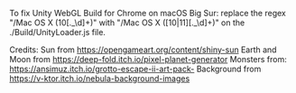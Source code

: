 To fix Unity WebGL Build for Chrome on macOS Big Sur: replace the regex "/Mac OS X (10[\.\_\d]+)" with "/Mac OS X ([10|11][\.\_\d]+)" on the ./Build/UnityLoader.js file.


Credits:
Sun from https://opengameart.org/content/shiny-sun
Earth and Moon from https://deep-fold.itch.io/pixel-planet-generator
Monsters from: https://ansimuz.itch.io/grotto-escape-ii-art-pack-
Background from https://v-ktor.itch.io/nebula-background-images